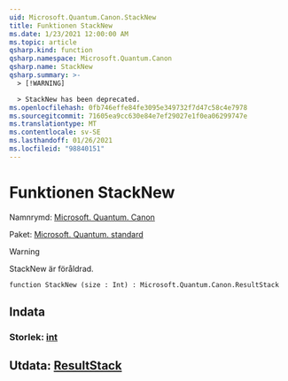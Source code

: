 ```yaml
---
uid: Microsoft.Quantum.Canon.StackNew
title: Funktionen StackNew
ms.date: 1/23/2021 12:00:00 AM
ms.topic: article
qsharp.kind: function
qsharp.namespace: Microsoft.Quantum.Canon
qsharp.name: StackNew
qsharp.summary: >-
  > [!WARNING]

  > StackNew has been deprecated.
ms.openlocfilehash: 0fb746effe84fe3095e349732f7d47c58c4e7978
ms.sourcegitcommit: 71605ea9cc630e84e7ef29027e1f0ea06299747e
ms.translationtype: MT
ms.contentlocale: sv-SE
ms.lasthandoff: 01/26/2021
ms.locfileid: "98840151"
---
```

# <a name="stacknew-function"></a>Funktionen StackNew

Namnrymd: [Microsoft. Quantum. Canon](xref:Microsoft.Quantum.Canon)

Paket: [Microsoft. Quantum. standard](https://nuget.org/packages/Microsoft.Quantum.Standard)


> [!WARNING]
> StackNew är föråldrad.



```qsharp
function StackNew (size : Int) : Microsoft.Quantum.Canon.ResultStack
```


## <a name="input"></a>Indata

### <a name="size--int"></a>Storlek: [int](xref:microsoft.quantum.lang-ref.int)





## <a name="output--resultstack"></a>Utdata: [ResultStack](xref:Microsoft.Quantum.Canon.ResultStack)

